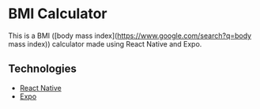 # BMI Calculator
This is a BMI ([body mass index](https://www.google.com/search?q=body mass index)) calculator made using React Native and Expo.

## Technologies
- [React Native](https://reactnative.dev/)
- [Expo](https://expo.dev/)
